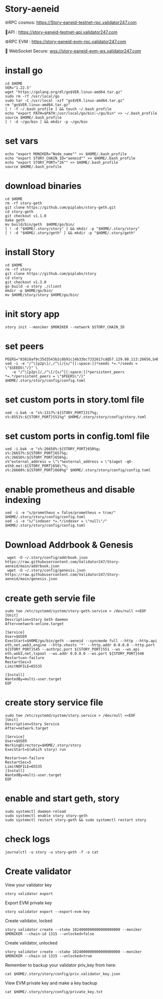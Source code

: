 # Story-aeneid

🌐RPC cosmos:  https://Story-eaneid-testnet-rpc.validator247.com

🔧API :   https://story-eaneid-testnet-api.validator247.com

⚙️RPC EVM : https://story-eaneid-evm-rpc.validator247.com

📡 WebSocket Secure: [wss://story-eaneid-evm-ws.validator247.com](wss://story-eaneid-evm-ws.validator247.com)



  # install go
    cd $HOME
    VER="1.22.5"
    wget "https://golang.org/dl/go$VER.linux-amd64.tar.gz"
    sudo rm -rf /usr/local/go
    sudo tar -C /usr/local -xzf "go$VER.linux-amd64.tar.gz"
    rm "go$VER.linux-amd64.tar.gz"
    [ ! -f ~/.bash_profile ] && touch ~/.bash_profile
    echo "export PATH=$PATH:/usr/local/go/bin:~/go/bin" >> ~/.bash_profile
    source $HOME/.bash_profile
    [ ! -d ~/go/bin ] && mkdir -p ~/go/bin

# set vars
    echo "export MONIKER="Node_name"" >> $HOME/.bash_profile
    echo "export STORY_CHAIN_ID="aeneid"" >> $HOME/.bash_profile
    echo "export STORY_PORT="26"" >> $HOME/.bash_profile
    source $HOME/.bash_profile

# download binaries
    cd $HOME
    rm -rf story-geth
    git clone https://github.com/piplabs/story-geth.git
    cd story-geth
    git checkout v1.1.0
    make geth
    mv build/bin/geth  $HOME/go/bin/
    [ ! -d "$HOME/.story/story" ] && mkdir -p "$HOME/.story/story"
    [ ! -d "$HOME/.story/geth" ] && mkdir -p "$HOME/.story/geth"

# install Story
    cd $HOME
    rm -rf story
    git clone https://github.com/piplabs/story
    cd story
    git checkout v1.3.0
    go build -o story ./client 
    mkdir -p $HOME/go/bin/
    mv $HOME/story/story $HOME/go/bin/

# init story app
    story init --moniker $MONIKER --network $STORY_CHAIN_ID

# set peers
    PEERS="83818af9c35d3543b2c8b91c14b33bc7332617cd@57.129.88.113:26656,b4b3f2d3bf950c3f6819183471c22e425d7213b4@148.72.167.173:26646,7160dec63da82b56e1ce59a93c057c05e361cf85@135.181.117.37:64656,311cd3903e25ab85e5a26c44510fbc747ab61760@152.53.87.97:36656,a8d01e154197d799637eca4f0f369dc215db6b70@144.76.111.9:26656,a7c38e322fff3f264b9163db475ba42b1b48e765@65.21.97.155:26656,9d34ab3819aa8baa75589f99138318acfa0045f5@95.217.119.251:30900,8b8f8d6fb17b86499c491751975fe27234e60809@65.108.75.52:62656,dfb96be7e47cd76762c1dd45a5f76e536be47faa@65.108.45.34:32655,ae49103a54f77effa438978ad8a7ba09b6f20da0@144.76.202.120:35656,72c83daf61042571e1a98f6e474509157d9bdfe7@178.63.79.214:26656"
    sed -i -e "/^\[p2p\]/,/^\[/{s/^[[:space:]]*seeds *=.*/seeds = \"$SEEDS\"/}" \
       -e "/^\[p2p\]/,/^\[/{s/^[[:space:]]*persistent_peers *=.*/persistent_peers = \"$PEERS\"/}" $HOME/.story/story/config/config.toml

# set custom ports in story.toml file
    sed -i.bak -e "s%:1317%:${STORY_PORT}317%g;
    s%:8551%:${STORY_PORT}551%g" $HOME/.story/story/config/story.toml

# set custom ports in config.toml file
    sed -i.bak -e "s%:26658%:${STORY_PORT}658%g;
    s%:26657%:${STORY_PORT}657%g;
    s%:26656%:${STORY_PORT}656%g;
    s%^external_address = \"\"%external_address = \"$(wget -qO- eth0.me):${STORY_PORT}656\"%;
    s%:26660%:${STORY_PORT}660%g" $HOME/.story/story/config/config.toml

# enable prometheus and disable indexing
    sed -i -e "s/prometheus = false/prometheus = true/" $HOME/.story/story/config/config.toml
    sed -i -e "s/^indexer *=.*/indexer = \"null\"/" $HOME/.story/story/config/config.toml

 # Download Addrbook & Genesis

     wget -O ~/.story/config/addrbook.json https://raw.githubusercontent.com/Validator247/Story-aeneid/main/addrbook.json
     wget -O ~/.story/config/genesis.json https://raw.githubusercontent.com/Validator247/Story-aeneid/main/genesis.json

# create geth servie file
    sudo tee /etc/systemd/system/story-geth.service > /dev/null <<EOF
    [Unit]
    Description=Story Geth daemon
    After=network-online.target

    [Service]
    User=$USER
    ExecStart=$HOME/go/bin/geth --aeneid --syncmode full --http --http.api eth,net,web3,engine --http.vhosts '*' --http.addr 0.0.0.0 --http.port ${STORY_PORT}545 --authrpc.port ${STORY_PORT}551 --ws --ws.api eth,web3,net,txpool --ws.addr 0.0.0.0 --ws.port ${STORY_PORT}546
    Restart=on-failure
    RestartSec=3
    LimitNOFILE=65535

    [Install]
    WantedBy=multi-user.target
    EOF

# create story service file
    sudo tee /etc/systemd/system/story.service > /dev/null <<EOF
    [Unit]
    Description=Story Service
    After=network.target

    [Service]
    User=$USER
    WorkingDirectory=$HOME/.story/story
    ExecStart=$(which story) run

    Restart=on-failure
    RestartSec=5
    LimitNOFILE=65535
    [Install]
    WantedBy=multi-user.target
    EOF

 # enable and start geth, story
    sudo systemctl daemon-reload
    sudo systemctl enable story story-geth
    sudo systemctl restart story-geth && sudo systemctl restart story

# check logs
    journalctl -u story -u story-geth -f -o cat

# Create validator

View your validator key

    story validator export

Export EVM private key

    story validator export --export-evm-key

Create validator, locked

    story validator create --stake 1024000000000000000000 --moniker $MONIKER --chain-id 1315 --unlocked=false

Create validator, unlocked

    story validator create --stake 1024000000000000000000 --moniker $MONIKER --chain-id 1315 --unlocked=true

Remember to backup your validator priv_key from here:

    cat $HOME/.story/story/config/priv_validator_key.json

View EVM private key and make a key backup

    cat $HOME/.story/story/config/private_key.txt
